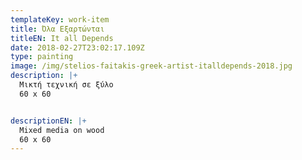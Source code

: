 ```yaml
---
templateKey: work-item
title: Όλα Εξαρτώνται
titleEN: It all Depends
date: 2018-02-27T23:02:17.109Z
type: painting
image: /img/stelios-faitakis-greek-artist-italldepends-2018.jpg
description: |+
  Μικτή τεχνική σε ξύλο
  60 x 60


descriptionEN: |+
  Mixed media on wood
  60 x 60
---
```

